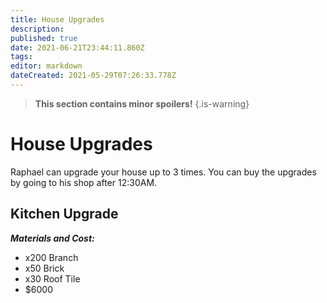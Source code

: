 ```yaml
---
title: House Upgrades
description: 
published: true
date: 2021-06-21T23:44:11.860Z
tags: 
editor: markdown
dateCreated: 2021-05-29T07:26:33.778Z
---
```


> **This section contains minor spoilers!**
{.is-warning}

# House Upgrades

Raphael can upgrade your house up to 3 times. You can buy the upgrades by going to his shop after 12:30AM.

## Kitchen Upgrade

***Materials and Cost:***
- x200 Branch
- x50 Brick
- x30 Roof Tile
- $6000



